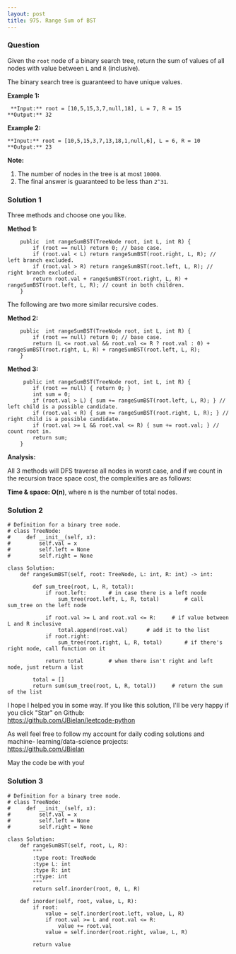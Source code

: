```yaml
---
layout: post
title: 975. Range Sum of BST
---
```

### Question
Given the `root` node of a binary search tree, return the sum of values of all
nodes with value between `L` and `R` (inclusive).

The binary search tree is guaranteed to have unique values.



 **Example 1:**

    
    
     **Input:** root = [10,5,15,3,7,null,18], L = 7, R = 15
    **Output:** 32
    

**Example 2:**

    
    
    **Input:** root = [10,5,15,3,7,13,18,1,null,6], L = 6, R = 10
    **Output:** 23
    



 **Note:**

  1. The number of nodes in the tree is at most `10000`.
  2. The final answer is guaranteed to be less than `2^31`.

### Solution 1
Three methods and choose one you like.

 **Method 1:**

    
    
        public  int rangeSumBST(TreeNode root, int L, int R) {
            if (root == null) return 0; // base case.
            if (root.val < L) return rangeSumBST(root.right, L, R); // left branch excluded.
            if (root.val > R) return rangeSumBST(root.left, L, R); // right branch excluded.
            return root.val + rangeSumBST(root.right, L, R) + rangeSumBST(root.left, L, R); // count in both children.
        }
    

The following are two more similar recursive codes.

**Method 2:**

    
    
        public  int rangeSumBST(TreeNode root, int L, int R) {
            if (root == null) return 0; // base case.
            return (L <= root.val && root.val <= R ? root.val : 0) + rangeSumBST(root.right, L, R) + rangeSumBST(root.left, L, R);
        }
    

**Method 3:**

    
    
         public int rangeSumBST(TreeNode root, int L, int R) {
            if (root == null) { return 0; }
            int sum = 0;
            if (root.val > L) { sum += rangeSumBST(root.left, L, R); } // left child is a possible candidate.
            if (root.val < R) { sum += rangeSumBST(root.right, L, R); } // right child is a possible candidate.
            if (root.val >= L && root.val <= R) { sum += root.val; } // count root in.
            return sum;
        }
    

**Analysis:**

All 3 methods will DFS traverse all nodes in worst case, and if we count in
the recursion trace space cost, the complexities are as follows:

 **Time & space: O(n)**, where n is the number of total nodes.


### Solution 2
    
    
    # Definition for a binary tree node.
    # class TreeNode:
    #     def __init__(self, x):
    #         self.val = x
    #         self.left = None
    #         self.right = None
    
    class Solution:
    	def rangeSumBST(self, root: TreeNode, L: int, R: int) -> int:
    
    		def sum_tree(root, L, R, total):
    			if root.left:       # in case there is a left noode
    				sum_tree(root.left, L, R, total)        # call sum_tree on the left node
    
    			if root.val >= L and root.val <= R:     # if value between L and R inclusive 
    				total.append(root.val)      # add it to the list
    			if root.right:
    				sum_tree(root.right, L, R, total)       # if there's right node, call function on it
    
    			return total        # when there isn't right and left node, just return a list 
    
    		total = []
    		return sum(sum_tree(root, L, R, total))     # return the sum of the list
    

I hope I helped you in some way. If you like this solution, I'll be very happy
if you click "Star" on Github:  
<https://github.com/JBielan/leetcode-python>

As well feel free to follow my account for daily coding solutions and machine-
learning/data-science projects:  
<https://github.com/JBielan>

May the code be with you!


### Solution 3
    
    
    # Definition for a binary tree node.
    # class TreeNode:
    #     def __init__(self, x):
    #         self.val = x
    #         self.left = None
    #         self.right = None
    
    class Solution:
        def rangeSumBST(self, root, L, R):
            """
            :type root: TreeNode
            :type L: int
            :type R: int
            :rtype: int
            """
            return self.inorder(root, 0, L, R)
                
        def inorder(self, root, value, L, R):
            if root:
                value = self.inorder(root.left, value, L, R)
                if root.val >= L and root.val <= R:
                    value += root.val
                value = self.inorder(root.right, value, L, R)
            
            return value
    



